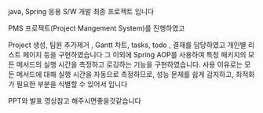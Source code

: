 java, Spring 응용 S/W  개발 최종 프로젝트 입니다

PMS 프로젝트(Project Mangement System)를 진행하였고 

Project 생성, 팀원 추가제거 , Gantt 차트, tasks, todo , 결재를 담당하였고 개인별 리스트 페이지 등을 구현하였습니다
그 이외에 Spring AOP를 사용하여 특정 패키지의 모든 메서드의 실행 시간을 측정하고 로깅하는 기능을 구현하였습니다.
사용 이유로는 모든 메서드에 대해 실행 시간을 자동으로 측정하므로, 성능 문제를 쉽게 감지하고, 최적화가 필요한 부분을 식별할 수 있어서 입니다

PPT와 발표 영상참고 해주시면좋을것같습니다
